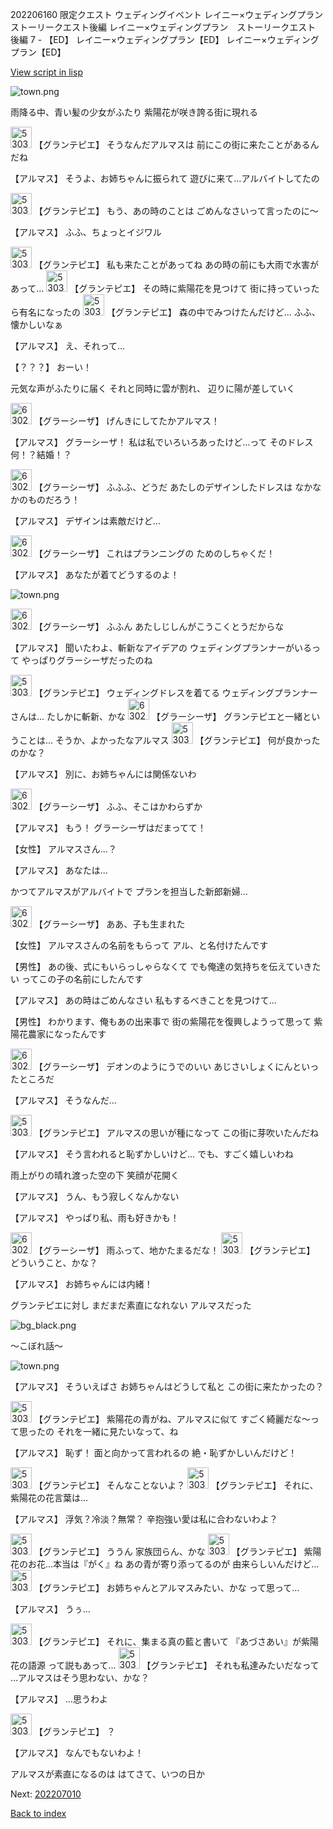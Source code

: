 202206160 限定クエスト ウェディングイベント レイニー×ウェディングプラン　ストーリークエスト後編 レイニー×ウェディングプラン　ストーリークエスト 後編 7 - 【ED】 レイニー×ウェディングプラン【ED】 レイニー×ウェディングプラン【ED】

[View script in lisp](../scripts/202206160.txt)

![town.png](../images/backgrounds/town.png)

雨降る中、青い髪の少女がふたり
紫陽花が咲き誇る街に現れる

<img src="../images/units/5303411.png" alt="5303411.png" height="34"/>
【グランテピエ】
そうなんだアルマスは
前にこの街に来たことがあるんだね

【アルマス】
そうよ、お姉ちゃんに振られて
遊びに来て…アルバイトしてたの

<img src="../images/units/5303411.png" alt="5303411.png" height="34"/>
【グランテピエ】
もう、あの時のことは
ごめんなさいって言ったのに～

【アルマス】
ふふ、ちょっとイジワル

<img src="../images/units/5303411.png" alt="5303411.png" height="34"/>
【グランテピエ】
私も来たことがあってね
あの時の前にも大雨で水害があって…

<img src="../images/units/5303411.png" alt="5303411.png" height="34"/>
【グランテピエ】
その時に紫陽花を見つけて
街に持っていったら有名になったの

<img src="../images/units/5303411.png" alt="5303411.png" height="34"/>
【グランテピエ】
森の中でみつけたんだけど…
ふふ、懐かしいなぁ

【アルマス】
え、それって…

【？？？】
おーい！

元気な声がふたりに届く
それと同時に雲が割れ、
辺りに陽が差していく

<img src="../images/units/6302611.png" alt="6302611.png" height="34"/>
【グラーシーザ】
げんきにしてたかアルマス！

【アルマス】
グラーシーザ！
私は私でいろいろあったけど…って
そのドレス何！？結婚！？

<img src="../images/units/6302611.png" alt="6302611.png" height="34"/>
【グラーシーザ】
ふふふ、どうだ
あたしのデザインしたドレスは
なかなかのものだろう！

【アルマス】
デザインは素敵だけど…

<img src="../images/units/6302611.png" alt="6302611.png" height="34"/>
【グラーシーザ】
これはプランニングの
ためのしちゃくだ！

【アルマス】
あなたが着てどうするのよ！

![town.png](../images/backgrounds/town.png)

<img src="../images/units/6302611.png" alt="6302611.png" height="34"/>
【グラーシーザ】
ふふん
あたしじしんがこうこくとうだからな

【アルマス】
聞いたわよ、斬新なアイデアの
ウェディングプランナーがいるって
やっぱりグラーシーザだったのね

<img src="../images/units/5303411.png" alt="5303411.png" height="34"/>
【グランテピエ】
ウェディングドレスを着てる
ウェディングプランナーさんは…
たしかに斬新、かな

<img src="../images/units/6302611.png" alt="6302611.png" height="34"/>
【グラーシーザ】
グランテピエと一緒ということは…
そうか、よかったなアルマス

<img src="../images/units/5303411.png" alt="5303411.png" height="34"/>
【グランテピエ】
何が良かったのかな？

【アルマス】
別に、お姉ちゃんには関係ないわ

<img src="../images/units/6302611.png" alt="6302611.png" height="34"/>
【グラーシーザ】
ふふ、そこはかわらずか

【アルマス】
もう！
グラーシーザはだまってて！

【女性】
アルマスさん…？

【アルマス】
あなたは…

かつてアルマスがアルバイトで
プランを担当した新郎新婦…

<img src="../images/units/6302611.png" alt="6302611.png" height="34"/>
【グラーシーザ】
ああ、子も生まれた

【女性】
アルマスさんの名前をもらって
アル、と名付けたんです

【男性】
あの後、式にもいらっしゃらなくて
でも俺達の気持ちを伝えていきたい
ってこの子の名前にしたんです

【アルマス】
あの時はごめんなさい
私もするべきことを見つけて…

【男性】
わかります、俺もあの出来事で
街の紫陽花を復興しようって思って
紫陽花農家になったんです

<img src="../images/units/6302611.png" alt="6302611.png" height="34"/>
【グラーシーザ】
デオンのようにうでのいい
あじさいしょくにんといったところだ

【アルマス】
そうなんだ…

<img src="../images/units/5303411.png" alt="5303411.png" height="34"/>
【グランテピエ】
アルマスの思いが種になって
この街に芽吹いたんだね

【アルマス】
そう言われると恥ずかしいけど…
でも、すごく嬉しいわね

雨上がりの晴れ渡った空の下
笑顔が花開く

【アルマス】
うん、もう寂しくなんかない

【アルマス】
やっぱり私、雨も好きかも！

<img src="../images/units/6302611.png" alt="6302611.png" height="34"/>
【グラーシーザ】
雨ふって、地かたまるだな！

<img src="../images/units/5303411.png" alt="5303411.png" height="34"/>
【グランテピエ】
どういうこと、かな？

【アルマス】
お姉ちゃんには内緒！

グランテピエに対し
まだまだ素直になれない
アルマスだった

![bg_black.png](../images/backgrounds/bg_black.png)

～こぼれ話～

![town.png](../images/backgrounds/town.png)

【アルマス】
そういえばさ
お姉ちゃんはどうして私と
この街に来たかったの？

<img src="../images/units/5303411.png" alt="5303411.png" height="34"/>
【グランテピエ】
紫陽花の青がね、アルマスに似て
すごく綺麗だな～って思ったの
それを一緒に見たいなって、ね

【アルマス】
恥ず！
面と向かって言われるの
絶・恥ずかしいんだけど！

<img src="../images/units/5303411.png" alt="5303411.png" height="34"/>
【グランテピエ】
そんなことないよ？

<img src="../images/units/5303411.png" alt="5303411.png" height="34"/>
【グランテピエ】
それに、紫陽花の花言葉は…

【アルマス】
浮気？冷淡？無常？
辛抱強い愛は私に合わないわよ？

<img src="../images/units/5303411.png" alt="5303411.png" height="34"/>
【グランテピエ】
ううん
家族団らん、かな

<img src="../images/units/5303411.png" alt="5303411.png" height="34"/>
【グランテピエ】
紫陽花のお花…本当は『がく』ね
あの青が寄り添ってるのが
由来らしいんだけど…

<img src="../images/units/5303411.png" alt="5303411.png" height="34"/>
【グランテピエ】
お姉ちゃんとアルマスみたい、かな
って思って…

【アルマス】
うぅ…

<img src="../images/units/5303411.png" alt="5303411.png" height="34"/>
【グランテピエ】
それに、集まる真の藍と書いて
『あづさあい』が紫陽花の語源
って説もあって…

<img src="../images/units/5303411.png" alt="5303411.png" height="34"/>
【グランテピエ】
それも私達みたいだなって
…アルマスはそう思わない、かな？

【アルマス】
…思うわよ

<img src="../images/units/5303411.png" alt="5303411.png" height="34"/>
【グランテピエ】
？

【アルマス】
なんでもないわよ！

アルマスが素直になるのは
はてさて、いつの日か


Next: [202207010](202207010.md)

[Back to index](index.md)
